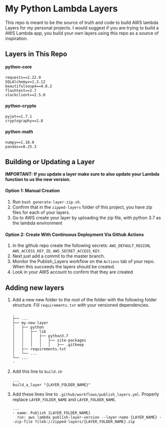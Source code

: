 # My Python Lambda Layers
This repo is meant to be the source of truth and code to build AWS lambda Layers for my personal projects. I would suggest if you are trying to build a AWS Lambda app, you build your own layers using this repo as a source of inspiration.

## Layers in This Repo
#### python-core
```
requests==2.22.0
SQLAlchemy==1.3.12
beautifulsoup4==4.8.2
flashtext==2.7
slackclient==2.5.0
```

#### python-crypto
```
pyjwt==1.7.1
cryptography==2.8
```

#### python-math
```
numpy==1.18.0
pandas==0.25.3
```


## Building or Updating a Layer
**IMPORTANT: If you update a layer make sure to also update your Lambda function to us the new version.**

#### Option 1: Manual Creation
1. Run `bash generate-layer-zip.sh`.
1. Confirm that in the `zipped-layers` folder of this project, you have zip files for each of your layers.
1. Go to AWS create your layer by uploading the zip file, with python 3.7 as the lambda environment

#### Option 2: Create With Continuous Deployment Via Github Actions
1. In the github repo create the following secrets: `AWS_DEFAULT_REGION`, `AWS_ACCESS_KEY_ID`, `AWS_SECRET_ACCESS_KEY`.
1. Next just add a commit to the master branch.
1. Monitor the Publish_Layers workflow on the `Actions` tab of your repo. When this succeeds the layers should be created.
1. Look in your AWS account to confirm that they are created

## Adding new layers
1. Add a new new folder to the root of the folder with the following folder structure. Fill `requirements.txt` with your versioned dependencies.
    ```
    .
    ├── ...
    ├── my-new-layer
    │   ├── python
    │   │   ├── lib
    │   │   │   ├── python3.7
    │   │   │   │   ├── site-packages
    │   │   │   │   │   ├── .gitkeep
    │   ├── requirements.txt
    │   └── ...
    └── ...
    -
    ```
1. Add this line to `build.sh`
    ```
    ...
    build_a_layer "{LAYER_FOLDER_NAME}"
    ```
1. Add these lines line to `.github/workflows/publish_layers.yml`. Properly replace `LAYER_FOLDER_NAME` and `LAYER_FOLDER_NAME`.
    ```
    ...
    - name: Publish {LAYER_FOLDER_NAME}
      run: aws lambda publish-layer-version --layer-name {LAYER_NAME} --zip-file fileb://zipped-layers/{LAYER_FOLDER_NAME}.zip
    ```
